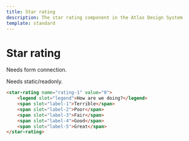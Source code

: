 ```yaml
---
title: Star rating
description: The star rating component in the Atlas Design System
template: standard
---
```


# Star rating

Needs form connection.

Needs static/readonly.

```html
<star-rating name="rating-1" value="0">
	<legend slot="legend">How are we doing?</legend>
	<span slot="label-1">Terrible</span>
	<span slot="label-2">Poor</span>
	<span slot="label-3">Fair</span>
	<span slot="label-4">Good</span>
	<span slot="label-5">Great</span>
</star-rating>
```
